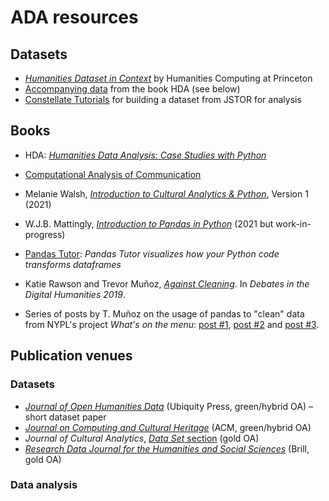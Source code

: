 # ADA resources 

## Datasets
- *[Humanities Dataset in Context](https://hc3.princeton.edu/humanities-datasets)* by Humanities Computing at Princeton
- [Accompanying data](https://doi.org/10.5281/zenodo.3560761) from the book HDA (see below)
- [Constellate Tutorials](https://constellate.org/tutorials) for building a dataset from JSTOR for analysis
## Books
- HDA: [*Humanities Data Analysis: Case Studies with Python*](https://www.humanitiesdataanalysis.org/)
- [Computational Analysis of Communication](https://www.wiley.com/en-us/Computational+Analysis+of+Communication-p-9781119680284)
- Melanie Walsh,  [*Introduction to Cultural Analytics & Python*](https://doi.org/10.5281/zenodo.4411250), Version 1 (2021)
- W.J.B. Mattingly, [*Introduction to Pandas in Python*](https://pandas.pythonhumanities.com/intro.html) (2021 but work-in-progress)

- [Pandas Tutor](https://pandastutor.com/): *Pandas Tutor visualizes how your Python code transforms dataframes*
- Katie Rawson and Trevor Muñoz, [*Against Cleaning*](https://dhdebates.gc.cuny.edu/read/untitled-f2acf72c-a469-49d8-be35-67f9ac1e3a60/section/07154de9-4903-428e-9c61-7a92a6f22e51). In *Debates in the Digital Humanities 2019*.
- Series of posts by T. Muñoz on the usage of pandas to "clean" data from NYPL's project *What's on the menu*: [post #1](http://www.trevormunoz.com/notebook/2013/08/08/what-is-on-the-menu-more-work-with-nypl-open-data-part-one.html), [post #2](http://www.trevormunoz.com/notebook/2013/08/19/refining-the-problem-more-work-with-nypl-open-data-part-two.html) and [post #3](https://trevormunoz.com/archive/posts/2014-01-10-borrowing-data-science-tools-more-work-with-nypl-open-data-part-three/). 

## Publication venues

### Datasets

- [*Journal of Open Humanities Data*](https://openhumanitiesdata.metajnl.com/) (Ubiquity Press, green/hybrid OA) – short dataset paper
- [*Journal on Computing and Cultural Heritage*](https://dl.acm.org/journal/jocch) (ACM, green/hybrid OA)
- *Journal of Cultural Analytics*, [*Data Set* section](https://culturalanalytics.org/section/1579-data-set) (gold OA)
- [*Research Data Journal for the Humanities and Social Sciences*](https://brill.com/view/journals/rdj/rdj-overview.xml) (Brill, gold OA)

### Data analysis
